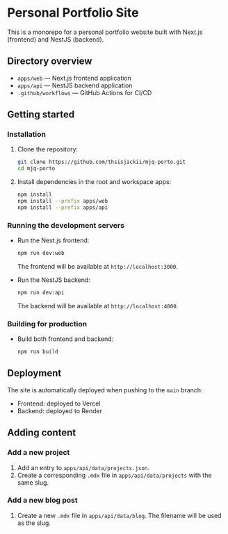 # Personal Portfolio Site

This is a monorepo for a personal portfolio website built with Next.js (frontend) and NestJS (backend).

## Directory overview

- `apps/web` — Next.js frontend application
- `apps/api` — NestJS backend application
- `.github/workflows` — GitHub Actions for CI/CD

## Getting started

### Installation

1. Clone the repository:
   ```bash
   git clone https://github.com/thsisjackii/mjq-porto.git
   cd mjq-porto
   ```
2. Install dependencies in the root and workspace apps:
   ```bash
   npm install
   npm install --prefix apps/web
   npm install --prefix apps/api
   ```

### Running the development servers

- Run the Next.js frontend:

  ```bash
  npm run dev:web
  ```

  The frontend will be available at `http://localhost:3000`.

- Run the NestJS backend:

  ```bash
  npm run dev:api
  ```

  The backend will be available at `http://localhost:4000`.

### Building for production

- Build both frontend and backend:
  ```bash
  npm run build
  ```

## Deployment

The site is automatically deployed when pushing to the `main` branch:

- Frontend: deployed to Vercel
- Backend: deployed to Render

## Adding content

### Add a new project

1. Add an entry to `apps/api/data/projects.json`.
2. Create a corresponding `.mdx` file in `apps/api/data/projects` with the same slug.

### Add a new blog post

1. Create a new `.mdx` file in `apps/api/data/blog`. The filename will be used as the slug.
